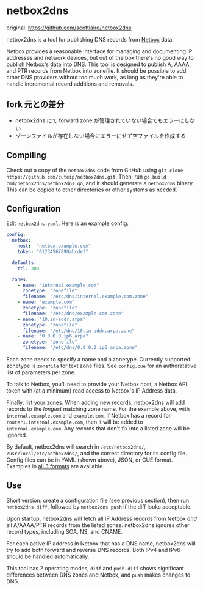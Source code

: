# netbox2dns

original: https://github.com/scottlaird/netbox2dns

netbox2dns is a tool for publishing DNS records from [Netbox](http://netbox.dev) data.

Netbox provides a reasonable interface for managing and documenting IP
addresses and network devices, but out of the box there's no good way
to publish Netbox's data into DNS.  This tool is designed to publish
A, AAAA, and PTR records from Netbox into zonefile.  It should
be possible to add other DNS providers without too much work, as long
as they're able to handle incremental record additions and removals.

## fork 元との差分

- netbox2dns にて forward zone が管理されていない場合でもエラーにしない
- ゾーンファイルが存在しない場合にエラーにせず空ファイルを作成する

## Compiling

Check out a copy of the `netbox2dns` code from GitHub using `git clone
https://github.com/cuteip/netbox2dns.git`.  Then, run `go build
cmd/netbox2dns/netbox2dns.go`, and it should generate a `netbox2dns`
binary.  This can be copied to other directories or other systems as
needed.

## Configuration

Edit `netbox2dns.yaml`.  Here is an example config:

```yaml
config:
  netbox:
    host:  "netbox.example.com"
    token: "01234567890abcdef"

  defaults:
    ttl: 300

  zones:
    - name: "internal.example.com"
      zonetype: "zonefile"
      filename: "/etc/dns/internal.example.com.zone"
    - name: "example.com"
      zonetype: "zonefile"
      filename: "/etc/dns/example.com.zone"
    - name: "10.in-addr.arpa"
      zonetype: "zonefile"
      filename: "/etc/dns/10.in-addr.arpa.zone"
    - name: "0.0.0.0.ip6.arpa"
      zonetype: "zonefile"
      filename: "/etc/dns/0.0.0.0.ip6.arpa.zone"
```

Each zone needs to specify a name and a zonetype.  Currently supported
zonetype is `zonefile` for text
zone files.  See `config.cue` for an authoratative list of parameters
per zone.

To talk to Netbox, you'll need to provide your Netbox host, a Netbox
API token with (at a minimum) read access to Netbox's IP Address data.

Finally, list your zones. When adding new records, netbox2dns will add
records to the *longest* matching zone name.  For the example above,
with `internal.example.com` and `example.com`, if Netbox has a record
for `router1.internal.example.com`, then it will be added to
`internal.example.com`.  Any records that don't fix into a listed zone
will be ignored.

By default, netbox2dns will search in `/etc/netbox2dns/`,
`/usr/local/etc/netbox2dns/`, and the correct directory for its config
file.  Config files can be in YAML (shown above), JSON, or CUE format.
Examples in [all 3
formats](https://github.com/scottlaird/netbox2dns/tree/main/testdata/config4)
are available.

## Use

Short version: create a configuration file (see previous section),
then run `netbox2dns diff`, followed by `netbox2dns push` if the diff
looks acceptable.

Upon startup, netbox2dns will fetch all IP Address records from Netbox
*and* all A/AAAA/PTR records from the listed zones.  netbox2dns
ignores other record types, including SOA, NS, and CNAME.

For each active IP address in Netbox that has a DNS name, netbox2dns
will try to add both forward and reverse DNS records.  Both IPv4
and IPv6 should be handled automatically.

This tool has 2 operating modes, `diff` and `push`.  `diff` shows
significant differences between DNS zones and Netbox, and `push` makes
changes to DNS.
